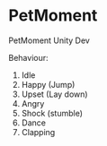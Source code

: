 # PetMoment
 PetMoment Unity Dev

Behaviour:
1. Idle
2. Happy (Jump)
3. Upset (Lay down)
4. Angry
5. Shock (stumble)
6. Dance
7. Clapping

